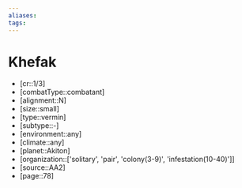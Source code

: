 ```yaml
---
aliases: 
tags: 
---
```


# Khefak

- [cr::1/3]
- [combatType::combatant]
- [alignment::N]
- [size::small]
- [type::vermin]
- [subtype::-]
- [environment::any]
- [climate::any]
- [planet::Akiton]
- [organization::['solitary', 'pair', 'colony(3-9)', 'infestation(10-40)']]
- [source::AA2]
- [page::78]
